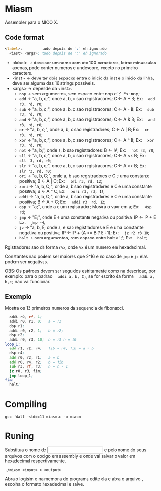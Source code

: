 # Miasm
Assembler para o MICO X.

## Code format
```asm
<label>:         tudo depois de ':' eh ignorado
  <inst> <args>; tudo depois de ';' eh ignorado
```

* \<label> -> deve ser um nome com ate 100 caracteres, letras minusculas apenas,
pode conter numeros e undescore, exceto no primeiro caractere.
* \<inst> -> deve ter dois espacos entre o inicio da inst e o inicio da linha, deve ser alguma das 16 strings possiveis.
* \<args> -> depende da \<inst>.
    * `nop` -> sem argumentos, sem espaco entre nop e ';'. Ex: nop;
    * `add` -> "a, b, c;", onde a, b, c sao registradores; C <- A + B; Ex: `  add r3, rd, r0`;
    * `sub` -> "a, b, c;", onde a, b, c sao registradores; C <- A - B; Ex: `  sub r3, rd, r0`;
    * `and` -> "a, b, c;", onde a, b, c sao registradores; C <- A & B; Ex: `  and r3, rd, r0`;
    * `or` -> "a, b, c;", onde a, b, c sao registradores; C <- A | B; Ex: `  or r3, rd, r0`;
    * `xor` -> "a, b, c;", onde a, b, c sao registradores; C <- A ^ B; Ex: `  xor r3, rd, r0`;
    * `not` -> "a, b;", onde a, b sao registradores; B <- !A; Ex: `  not r3, r0`;
    * `sll` -> "a, b, c;", onde a, b, c sao registradores; C <- A << B; Ex: `  sll r3, rd, r0`;
    * `slr` -> "a, b, c;", onde a, b, c sao registradores; C <- A >> B; Ex: `  slr r3, rd, r0`;
    * `ori` -> "a, b, C;", onde a, b sao registradores e C e uma constante positiva; B <- A | C; Ex: `  ori r3, rd, 12`;
    * `xori` -> "a, b, C;", onde a, b sao registradores e C e uma constante positiva; B <- A ^ C; Ex: `  xori r3, rd, 12`;
    * `addi` -> "a, b, C;", onde a, b sao registradores e C e uma constante positiva; B <- A + C; Ex: `  addi r3, rd, 12`;
    * `dsp` -> "a;", onde a e um registrador; Mostra o vaor em a; Ex: `  dsp rd`;
    * `jmp` -> "E;", onde E e uma constante negativa ou positiva; IP <- IP + E Ex: `  jmp -4`;
    * `jz` -> "a, b, E; onde a, e sao registradores e E e uma constante negativa ou positiva;
        IP <- IP + (A == B ? E : 1); Ex: `  jz r2 r3 10`;
    * `halt` -> sem argumentos, sem espaco entre halt e ';'; Ex: `  halt`;

Rgistradores sao da forma `r%x`, onde `%x` é um numero em hexadecimal.

Constantes nao podem ser maiores que 2^16 e no caso de `jmp` e `jz` elas podem ser negativas.

OBS: Os padroes devem ser seguidos estritamente como na descricao, por exemplo:
para o padrao `  addi a, b, C;`, se for escrito da forma `  addi a,  b,c;` nao vai funcionar.

## Exemplo
Mostra os 12 primeiros numeros da sequencia de fibonacci.

```asm
  addi r0, rf, 1;
  addi r0, r1, 0;   a = r1
  dsp r1;
  addi r0, r2, 1;   b = r2;
  dsp r2;
  addi r0, r3, 10;  n = r3 n = 10		
loop_1:
  add r1, r2, r4;   fib = r4, fib = a + b
  dsp r4;
  add r0, r2, r1;   a = b
  add r0, r4, r2;   b = fib
  sub r3, rf, r3;   n = n - 1
  jz r0, r3, fim;
  jmp loop_1;
fim:
  halt;
```
# Compiling
```console
gcc -Wall -std=c11 miasm.c -o miasm
```

# Runing
Substitua o nome de <input> e <output> pelo nome do seus arquivos com o codigo em assembly e onde vai salvar o valor em hexadecimal respectivamente.
```console
./miasm <input> > <output>
```

Abra o logisim e na memoria do programa edite ela e abra o arquivo <output>, escolha o formato hexadecimal e salve.

